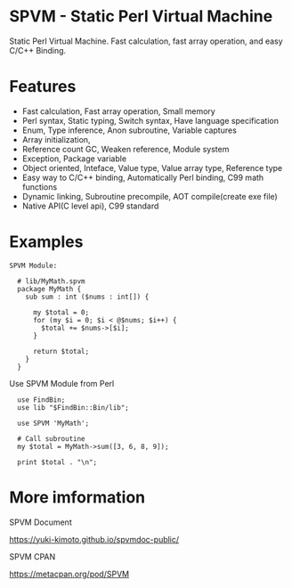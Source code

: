 # SPVM - Static Perl Virtual Machine

Static Perl Virtual Machine. Fast calculation, fast array operation, and easy C/C++ Binding.

# Features

* Fast calculation, Fast array operation, Small memory
* Perl syntax, Static typing, Switch syntax, Have language specification
* Enum, Type inference, Anon subroutine, Variable captures
* Array initialization, 
* Reference count GC, Weaken reference, Module system
* Exception, Package variable
* Object oriented, Inteface, Value type, Value array type, Reference type
* Easy way to C/C++ binding, Automatically Perl binding, C99 math functions
* Dynamic linking, Subroutine precompile, AOT compile(create exe file)
* Native API(C level api), C99 standard

# Examples

```
SPVM Module:

  # lib/MyMath.spvm
  package MyMath {
    sub sum : int ($nums : int[]) {
      
      my $total = 0;
      for (my $i = 0; $i < @$nums; $i++) {
        $total += $nums->[$i];
      }
      
      return $total;
    }
  }
```

Use SPVM Module from Perl

```
  use FindBin;
  use lib "$FindBin::Bin/lib";
  
  use SPVM 'MyMath';
  
  # Call subroutine
  my $total = MyMath->sum([3, 6, 8, 9]);
  
  print $total . "\n";
```

# More imformation

SPVM Document

https://yuki-kimoto.github.io/spvmdoc-public/

SPVM CPAN

https://metacpan.org/pod/SPVM

